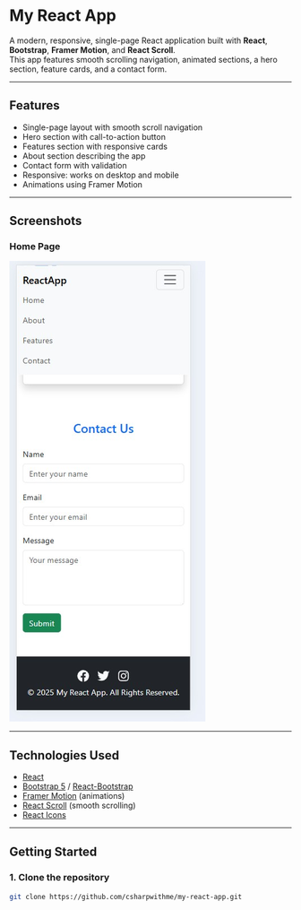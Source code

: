 # My React App

A modern, responsive, single-page React application built with **React**, **Bootstrap**, **Framer Motion**, and **React Scroll**.  
This app features smooth scrolling navigation, animated sections, a hero section, feature cards, and a contact form.  

---


## Features

- Single-page layout with smooth scroll navigation  
- Hero section with call-to-action button  
- Features section with responsive cards  
- About section describing the app  
- Contact form with validation  
- Responsive: works on desktop and mobile  
- Animations using Framer Motion  

---

## Screenshots

### Home Page
![Page](src/assets/screen1.jpg)

---

## Technologies Used

- [React](https://reactjs.org/)  
- [Bootstrap 5](https://getbootstrap.com/) / [React-Bootstrap](https://react-bootstrap.github.io/)  
- [Framer Motion](https://www.framer.com/motion/) (animations)  
- [React Scroll](https://www.npmjs.com/package/react-scroll) (smooth scrolling)  
- [React Icons](https://react-icons.github.io/react-icons/)  

---

## Getting Started

### 1. Clone the repository

```bash
git clone https://github.com/csharpwithme/my-react-app.git

